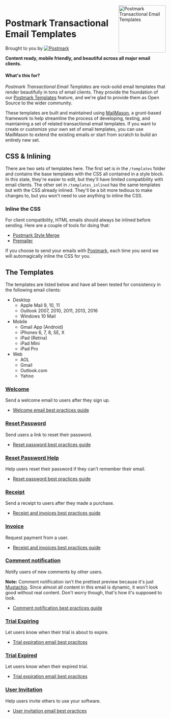 <img src="http://assets.wildbit.com/postmark/misc/templates-logo@2x.png" alt="Postmark Transactional Email Templates" width="148" height="148" align="right">

# Postmark Transactional Email Templates
Brought to you by
<a href="http://postmarkapp.com"><img src="http://assets.wildbit.com/postmark/misc/postmark.svg" alt="Postmark"></a>

**Content ready, mobile friendly, and beautiful across all major email clients.**

#### What's this for?

*Postmark Transactional Email Templates* are rock-solid email templates that render beautifully in tons of email clients. They provide the foundation of our [Postmark Templates](https://postmarkapp.com/blog/special-delivery-postmark-templates) feature, and we're glad to provide them as Open Source to the wider community.

These templates are built and maintained using [MailMason](https://github.com/wildbit/mailmason), a grunt-based framework to help streamline the process of developing, testing, and maintaining a set of related transactional email templates. If you want to create or customize your own set of email templates, you can use MailMason to extend the existing emails or start from scratch to build an entirely new set.

## CSS & Inlining

There are two sets of templates here. The first set is in the `/templates` folder and contains the base templates with the CSS all contained in a style block. In this state, they're easier to edit, but they'll have limited compatibility with email clients. The other set in `/templates_inlined` has the same templates but with the CSS already inlined. They'll be a bit more tedious to make changes to, but you won't need to use anything to inline the CSS.

### Inline the CSS
For client compatibility, HTML emails should always be inlined before sending. Here are a couple of tools for doing that:

* [Postmark Style Merge](https://github.com/wildbit/style-merge)
* [Premailer](https://github.com/peterbe/premailer)

If you choose to send your emails with [Postmark](http://postmarkapp.com), each time you send we will automagically inline the CSS for you.

## The Templates

The templates are listed below and have all been tested for consistency in the following email clients:

* Desktop
  * Apple Mail 9, 10, 11
  * Outlook 2007, 2010, 2011, 2013, 2016
  * Windows 10 Mail
* Mobile
  * Gmail App (Android)
  * iPhones 6, 7, 8, SE, X
  * iPad (Retina)
  * iPad Mini
  * iPad Pro
* Web
  * AOL
  * Gmail
  * Outlook.com
  * Yahoo

### [Welcome](http://assets.wildbit.com/postmark/templates/dist/welcome.html)

Send a welcome email to users after they sign up.

* [Welcome email best practices guide](https://postmarkapp.com/guides/welcome-email-best-practices)

### [Reset Password](http://assets.wildbit.com/postmark/templates/dist/password_reset.html) 

  Send users a link to reset their password.
  
  * [Reset password best practices guide](https://postmarkapp.com/guides/password-reset-email-best-practices)

### [Reset Password Help](http://assets.wildbit.com/postmark/templates/dist/password_reset_help.html)

  Help users reset their password if they can’t remember their email.

  * [Reset password best practices guide](https://postmarkapp.com/guides/password-reset-email-best-practices)

### [Receipt](http://assets.wildbit.com/postmark/templates/dist/receipt.html)

  Send a receipt to users after they made a purchase.

  * [Receipt and invoices best practices guide](https://postmarkapp.com/guides/receipt-and-invoice-email-best-practices)

### [Invoice](http://assets.wildbit.com/postmark/templates/dist/invoice.html)

  Request payment from a user.

  * [Receipt and invoices best practices guide](https://postmarkapp.com/guides/receipt-and-invoice-email-best-practices)

### [Comment notification](http://assets.wildbit.com/postmark/templates/dist/comment_notification.html)

Notify users of new comments by other users.

**Note:** Comment notification isn't the prettiest preview because it's just [Mustachio](https://github.com/wildbit/mustachio). Since almost all content in this email is dynamic, it won't look good without real content. Don't worry though, that's how it's supposed to look.

* [Comment notification best practices guide](https://postmarkapp.com/guides/comment-notification-email-best-practices)

### [Trial Expiring](http://assets.wildbit.com/postmark/templates/dist/trial_expiring.html)

  Let users know when their trial is about to expire.

  * [Trial expiration email best pracitces](https://postmarkapp.com/guides/trial-expiration-email-best-practices)

### [Trial Expired](http://assets.wildbit.com/postmark/templates/dist/trial_expired.html)

  Let users know when their expired trial.

  * [Trial expiration email best pracitces](https://postmarkapp.com/guides/trial-expiration-email-best-practices)

### [User Invitation](http://assets.wildbit.com/postmark/templates/dist/user_invitation.html)

  Help users invite others to use your software.

* [User invitation email best practices](https://postmarkapp.com/guides/user-invitation-email-best-practices)

